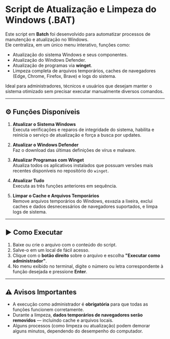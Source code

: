 # Script de Atualização e Limpeza do Windows (.BAT)

Este script em **Batch** foi desenvolvido para automatizar processos de manutenção e atualização no Windows.  
Ele centraliza, em um único menu interativo, funções como:

- Atualização do sistema Windows e seus componentes.
- Atualização do Windows Defender.
- Atualização de programas via **winget**.
- Limpeza completa de arquivos temporários, caches de navegadores (Edge, Chrome, Firefox, Brave) e logs do sistema.

Ideal para administradores, técnicos e usuários que desejam manter o sistema otimizado sem precisar executar manualmente diversos comandos.

---

## ⚙️ Funções Disponíveis

1. **Atualizar o Sistema Windows**  
   Executa verificações e reparos de integridade do sistema, habilita e reinicia o serviço de atualização e força a busca por updates.

2. **Atualizar o Windows Defender**  
   Faz o download das últimas definições de vírus e malware.

3. **Atualizar Programas com Winget**  
   Atualiza todos os aplicativos instalados que possuam versões mais recentes disponíveis no repositório do `winget`.

4. **Atualizar Tudo**  
   Executa as três funções anteriores em sequência.

5. **Limpar o Cache e Arquivos Temporários**  
   Remove arquivos temporários do Windows, esvazia a lixeira, exclui caches e dados desnecessários de navegadores suportados, e limpa logs de sistema.

---

## ▶️ Como Executar

1. Baixe ou crie o arquivo com o conteúdo do script.
2. Salve-o em um local de fácil acesso.
3. Clique com o **botão direito** sobre o arquivo e escolha **"Executar como administrador"**.
4. No menu exibido no terminal, digite o número ou letra correspondente à função desejada e pressione **Enter**.

---

## ⚠️ Avisos Importantes

- A execução como administrador é **obrigatória** para que todas as funções funcionem corretamente.  
- Durante a limpeza, **dados temporários de navegadores serão removidos** — incluindo cache e arquivos locais.
- Alguns processos (como limpeza ou atualização) podem demorar alguns minutos, dependendo do desempenho do computador.

